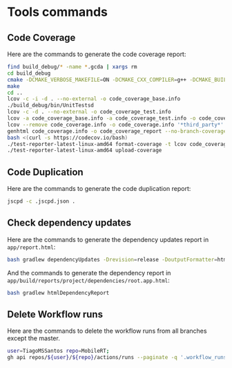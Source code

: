 # Tools commands

## Code Coverage
Here are the commands to generate the code coverage report:
```bash
find build_debug/* -name *.gcda | xargs rm
cd build_debug
cmake -DCMAKE_VERBOSE_MAKEFILE=ON -DCMAKE_CXX_COMPILER=g++ -DCMAKE_BUILD_TYPE=debug ../app/
make
cd ..
lcov -c -i -d . --no-external -o code_coverage_base.info
./build_debug/bin/UnitTestsd
lcov -c -d . --no-external -o code_coverage_test.info
lcov -a code_coverage_base.info -a code_coverage_test.info -o code_coverage.info
lcov --remove code_coverage.info -o code_coverage.info '*third_party*' '*build*'
genhtml code_coverage.info -o code_coverage_report --no-branch-coverage -t MobileRT_code_coverage
bash <(curl -s https://codecov.io/bash)
./test-reporter-latest-linux-amd64 format-coverage -t lcov code_coverage.info
./test-reporter-latest-linux-amd64 upload-coverage
```

## Code Duplication
Here are the commands to generate the code duplication report:
```bash
jscpd -c .jscpd.json .
```

## Check dependency updates
Here are the commands to generate the dependency updates report in `app/report.html`:
```bash
bash gradlew dependencyUpdates -Drevision=release -DoutputFormatter=html -DoutputDir=.
```
And the commands to generate the dependency report in `app/build/reports/project/dependencies/root.app.html`:
```bash
bash gradlew htmlDependencyReport
```

## Delete Workflow runs
Here are the commands to delete the workflow runs from all branches except the master.
```bash
user=TiagoMSSantos repo=MobileRT;
gh api repos/${user}/${repo}/actions/runs --paginate -q '.workflow_runs[] | select(.head_branch != "master") | "\(.id)"' | xargs -n1 -I % gh api repos/${user}/${repo}/actions/runs/% -X DELETE
```
